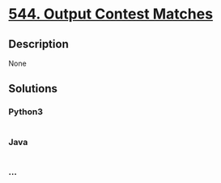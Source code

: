 # [544. Output Contest Matches](https://leetcode.com/problems/output-contest-matches)

## Description
None


## Solutions


### Python3

```python

```

### Java

```java

```

### ...
```

```
